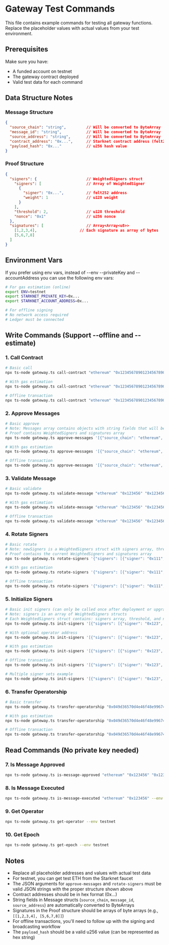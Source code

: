 # Gateway Test Commands

This file contains example commands for testing all gateway functions. Replace the placeholder values with actual values from your test environment.

## Prerequisites

Make sure you have:
- A funded account on testnet
- The gateway contract deployed
- Valid test data for each command

## Data Structure Notes

### Message Structure
```json
{
  "source_chain": "string",         // Will be converted to ByteArray
  "message_id": "string",           // Will be converted to ByteArray
  "source_address": "string",       // Will be converted to ByteArray
  "contract_address": "0x...",      // Starknet contract address (felt252)
  "payload_hash": "0x..."           // u256 hash value
}
```

### Proof Structure
```json
{
  "signers": {                      // WeightedSigners struct
    "signers": [                    // Array of WeightedSigner
      {
        "signer": "0x...",          // felt252 address
        "weight": 1                 // u128 weight
      }
    ],
    "threshold": 2,                 // u128 threshold
    "nonce": "0x1"                  // u256 nonce
  },
  "signatures": [                   // Array<Array<u8>>
    [1,2,3,4],                   // Each signature as array of bytes
    [5,6,7,8]
  ]
}
```

## Environment Vars

If you prefer using env vars, instead of --env --privateKey and --accountAddress you can use the following env vars:

```bash
# For gas estimation (online)
export ENV=testnet
export STARKNET_PRIVATE_KEY=0x...
export STARKNET_ACCOUNT_ADDRESS=0x...

# For offline signing
# No network access required
# Ledger must be connected
```

## Write Commands (Support --offline and --estimate)

### 1. Call Contract

```bash
# Basic call
npx ts-node gateway.ts call-contract "ethereum" "0x1234567890123456789012345678901234567890" "Hello from Starknet" --env testnet --privateKey $STARKNET_PRIVATE_KEY --accountAddress $STARKNET_ACCOUNT_ADDRESS

# With gas estimation
npx ts-node gateway.ts call-contract "ethereum" "0x1234567890123456789012345678901234567890" "Hello from Starknet" --env testnet --privateKey $STARKNET_PRIVATE_KEY --accountAddress $STARKNET_ACCOUNT_ADDRESS --estimate

# Offline transaction
npx ts-node gateway.ts call-contract "ethereum" "0x1234567890123456789012345678901234567890" "Hello from Starknet" --env testnet --offline
```

### 2. Approve Messages

```bash
# Basic approve
# Note: Messages array contains objects with string fields that will be converted to ByteArrays
# Proof contains WeightedSigners and signatures array
npx ts-node gateway.ts approve-messages '[{"source_chain": "ethereum", "message_id": "msg123", "source_address": "0x742d35Cc6634C0532925a3b844Bc9e7595f8b9d0", "contract_address": "0x049d36570d4e46f48e99674bd3fcc84644ddd6b96f7c741b1562b82f9e004dc7", "payload_hash": "0x1234567890abcdef1234567890abcdef1234567890abcdef1234567890abcdef"}]' '{"signers": {"signers": [{"signer": "0x123", "weight": 1}, {"signer": "0x456", "weight": 1}], "threshold": 2, "nonce": "0x1"}, "signatures": [[1,2,3,4], [5,6,7,8]]}' --env testnet --privateKey $STARKNET_PRIVATE_KEY --accountAddress $STARKNET_ACCOUNT_ADDRESS

# With gas estimation
npx ts-node gateway.ts approve-messages '[{"source_chain": "ethereum", "message_id": "msg123", "source_address": "0x742d35Cc6634C0532925a3b844Bc9e7595f8b9d0", "contract_address": "0x049d36570d4e46f48e99674bd3fcc84644ddd6b96f7c741b1562b82f9e004dc7", "payload_hash": "0x1234567890abcdef1234567890abcdef1234567890abcdef1234567890abcdef"}]' '{"signers": {"signers": [{"signer": "0x123", "weight": 1}, {"signer": "0x456", "weight": 1}], "threshold": 2, "nonce": "0x1"}, "signatures": [[1,2,3,4], [5,6,7,8]]}' --env testnet --privateKey $STARKNET_PRIVATE_KEY --accountAddress $STARKNET_ACCOUNT_ADDRESS --estimate

# Offline transaction
npx ts-node gateway.ts approve-messages '[{"source_chain": "ethereum", "message_id": "msg123", "source_address": "0x742d35Cc6634C0532925a3b844Bc9e7595f8b9d0", "contract_address": "0x049d36570d4e46f48e99674bd3fcc84644ddd6b96f7c741b1562b82f9e004dc7", "payload_hash": "0x1234567890abcdef1234567890abcdef1234567890abcdef1234567890abcdef"}]' '{"signers": {"signers": [{"signer": "0x123", "weight": 1}, {"signer": "0x456", "weight": 1}], "threshold": 2, "nonce": "0x1"}, "signatures": [[1,2,3,4], [5,6,7,8]]}' --env testnet --offline
```

### 3. Validate Message

```bash
# Basic validate
npx ts-node gateway.ts validate-message "ethereum" "0x123456" "0x1234567890123456789012345678901234567890" "0x9876543210" --env testnet --privateKey $STARKNET_PRIVATE_KEY --accountAddress $STARKNET_ACCOUNT_ADDRESS

# With gas estimation
npx ts-node gateway.ts validate-message "ethereum" "0x123456" "0x1234567890123456789012345678901234567890" "0x9876543210" --env testnet --privateKey $STARKNET_PRIVATE_KEY --accountAddress $STARKNET_ACCOUNT_ADDRESS --estimate

# Offline transaction
npx ts-node gateway.ts validate-message "ethereum" "0x123456" "0x1234567890123456789012345678901234567890" "0x9876543210" --env testnet --offline
```

### 4. Rotate Signers

```bash
# Basic rotate
# Note: newSigners is a WeightedSigners struct with signers array, threshold, and nonce
# Proof contains the current WeightedSigners and signatures array
npx ts-node gateway.ts rotate-signers '{"signers": [{"signer": "0x111", "weight": 1}, {"signer": "0x222", "weight": 1}], "threshold": 2, "nonce": "0x2"}' '{"signers": {"signers": [{"signer": "0x123", "weight": 1}, {"signer": "0x456", "weight": 1}], "threshold": 2, "nonce": "0x1"}, "signatures": [[1,2,3,4], [5,6,7,8]]}' --env testnet --privateKey $STARKNET_PRIVATE_KEY --accountAddress $STARKNET_ACCOUNT_ADDRESS

# With gas estimation
npx ts-node gateway.ts rotate-signers '{"signers": [{"signer": "0x111", "weight": 1}, {"signer": "0x222", "weight": 1}], "threshold": 2, "nonce": "0x2"}' '{"signers": {"signers": [{"signer": "0x123", "weight": 1}, {"signer": "0x456", "weight": 1}], "threshold": 2, "nonce": "0x1"}, "signatures": [[1,2,3,4]], [[5,6,7,8]]}' --env testnet --privateKey $STARKNET_PRIVATE_KEY --accountAddress $STARKNET_ACCOUNT_ADDRESS --estimate

# Offline transaction
npx ts-node gateway.ts rotate-signers '{"signers": [{"signer": "0x111", "weight": 1}, {"signer": "0x222", "weight": 1}], "threshold": 2, "nonce": "0x2"}' '{"signers": {"signers": [{"signer": "0x123", "weight": 1}, {"signer": "0x456", "weight": 1}], "threshold": 2, "nonce": "0x1"}, "signatures": [[1,2,3,4]], [[5,6,7,8]]}' --env testnet --offline
```

### 5. Initialize Signers

```bash
# Basic init signers (can only be called once after deployment or upgrade)
# Note: signers is an array of WeightedSigners structs
# Each WeightedSigners struct contains: signers array, threshold, and nonce
npx ts-node gateway.ts init-signers '[{"signers": [{"signer": "0x123", "weight": 1}, {"signer": "0x456", "weight": 1}], "threshold": 2, "nonce": "0x1"}]' --env testnet --privateKey $STARKNET_PRIVATE_KEY --accountAddress $STARKNET_ACCOUNT_ADDRESS

# With optional operator address
npx ts-node gateway.ts init-signers '[{"signers": [{"signer": "0x123", "weight": 1}, {"signer": "0x456", "weight": 1}], "threshold": 2, "nonce": "0x1"}]' --operator "0x049d36570d4e46f48e99674bd3fcc84644ddd6b96f7c741b1562b82f9e004dc7" --env testnet --privateKey $STARKNET_PRIVATE_KEY --accountAddress $STARKNET_ACCOUNT_ADDRESS

# With gas estimation
npx ts-node gateway.ts init-signers '[{"signers": [{"signer": "0x123", "weight": 1}, {"signer": "0x456", "weight": 1}], "threshold": 2, "nonce": "0x1"}]' --env testnet --privateKey $STARKNET_PRIVATE_KEY --accountAddress $STARKNET_ACCOUNT_ADDRESS --estimate

# Offline transaction
npx ts-node gateway.ts init-signers '[{"signers": [{"signer": "0x123", "weight": 1}, {"signer": "0x456", "weight": 1}], "threshold": 2, "nonce": "0x1"}]' --env testnet --offline

# Multiple signer sets example
npx ts-node gateway.ts init-signers '[{"signers": [{"signer": "0x123", "weight": 1}], "threshold": 1, "nonce": "0x1"}, {"signers": [{"signer": "0x456", "weight": 2}], "threshold": 2, "nonce": "0x2"}]' --env testnet --privateKey $STARKNET_PRIVATE_KEY --accountAddress $STARKNET_ACCOUNT_ADDRESS
```

### 6. Transfer Operatorship

```bash
# Basic transfer
npx ts-node gateway.ts transfer-operatorship "0x049d36570d4e46f48e99674bd3fcc84644ddd6b96f7c741b1562b82f9e004dc7" --env testnet --privateKey $STARKNET_PRIVATE_KEY --accountAddress $STARKNET_ACCOUNT_ADDRESS

# With gas estimation
npx ts-node gateway.ts transfer-operatorship "0x049d36570d4e46f48e99674bd3fcc84644ddd6b96f7c741b1562b82f9e004dc7" --env testnet --privateKey $STARKNET_PRIVATE_KEY --accountAddress $STARKNET_ACCOUNT_ADDRESS --estimate

# Offline transaction
npx ts-node gateway.ts transfer-operatorship "0x049d36570d4e46f48e99674bd3fcc84644ddd6b96f7c741b1562b82f9e004dc7" --env testnet --offline
```

## Read Commands (No private key needed)

### 7. Is Message Approved

```bash
npx ts-node gateway.ts is-message-approved "ethereum" "0x123456" "0x1234567890123456789012345678901234567890" "0x049d36570d4e46f48e99674bd3fcc84644ddd6b96f7c741b1562b82f9e004dc7" "0x9876543210" --env testnet
```

### 8. Is Message Executed

```bash
npx ts-node gateway.ts is-message-executed "ethereum" "0x123456" --env testnet
```

### 9. Get Operator

```bash
npx ts-node gateway.ts get-operator --env testnet
```

### 10. Get Epoch

```bash
npx ts-node gateway.ts get-epoch --env testnet
```

## Notes

- Replace all placeholder addresses and values with actual test data
- For testnet, you can get test ETH from the Starknet faucet
- The JSON arguments for `approve-messages` and `rotate-signers` must be valid JSON strings with the proper structure shown above
- Contract addresses should be in hex format (0x...)
- String fields in Message structs (`source_chain`, `message_id`, `source_address`) are automatically converted to ByteArrays
- Signatures in the Proof structure should be arrays of byte arrays (e.g., `[[1,2,3,4], [5,6,7,8]]`)
- For offline transactions, you'll need to follow up with the signing and broadcasting workflow
- The `payload_hash` should be a valid u256 value (can be represented as hex string)
